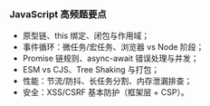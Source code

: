 ### JavaScript 高频题要点

- 原型链、this 绑定、闭包与作用域；
- 事件循环：微任务/宏任务、浏览器 vs Node 阶段；
- Promise 链规则、async-await 错误处理与并发；
- ESM vs CJS、Tree Shaking 与打包；
- 性能：节流/防抖、长任务分割、内存泄漏排查；
- 安全：XSS/CSRF 基本防护（框架层 + CSP）。

